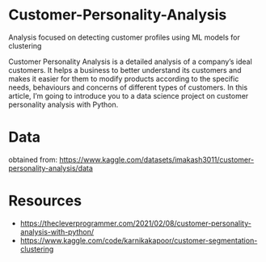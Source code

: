 # Customer-Personality-Analysis
Analysis focused on detecting customer profiles using ML models for clustering

Customer Personality Analysis is a detailed analysis of a company’s ideal customers. 
It helps a business to better understand its customers and makes it easier for them to modify
products according to the specific needs, behaviours and concerns of different types of customers. 
In this article, I’m going to introduce you to a data science project on customer personality analysis with Python.

# Data
obtained from: https://www.kaggle.com/datasets/imakash3011/customer-personality-analysis/data

# Resources

* https://thecleverprogrammer.com/2021/02/08/customer-personality-analysis-with-python/
* https://www.kaggle.com/code/karnikakapoor/customer-segmentation-clustering
